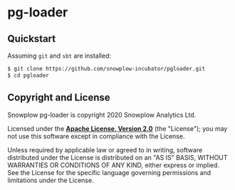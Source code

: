 # pg-loader

## Quickstart

Assuming `git` and `sbt` are installed:

```bash
$ git clone https://github.com/snowplow-incubator/pgloader.git
$ cd pgloader
```

## Copyright and License

Snowplow pg-loader is copyright 2020 Snowplow Analytics Ltd.

Licensed under the **[Apache License, Version 2.0][license]** (the "License");
you may not use this software except in compliance with the License.

Unless required by applicable law or agreed to in writing, software
distributed under the License is distributed on an "AS IS" BASIS,
WITHOUT WARRANTIES OR CONDITIONS OF ANY KIND, either express or implied.
See the License for the specific language governing permissions and
limitations under the License.

[travis]: https://travis-ci.org/snowplow-incubator/pgloader
[travis-image]: https://travis-ci.org/snowplow-incubator/pgloader.png?branch=master

[license-image]: http://img.shields.io/badge/license-Apache--2-blue.svg?style=flat
[license]: http://www.apache.org/licenses/LICENSE-2.0

[release-image]: http://img.shields.io/badge/release-0.1.0-blue.svg?style=flat
[releases]: https://github.com/snowplow/pgloader/releases
